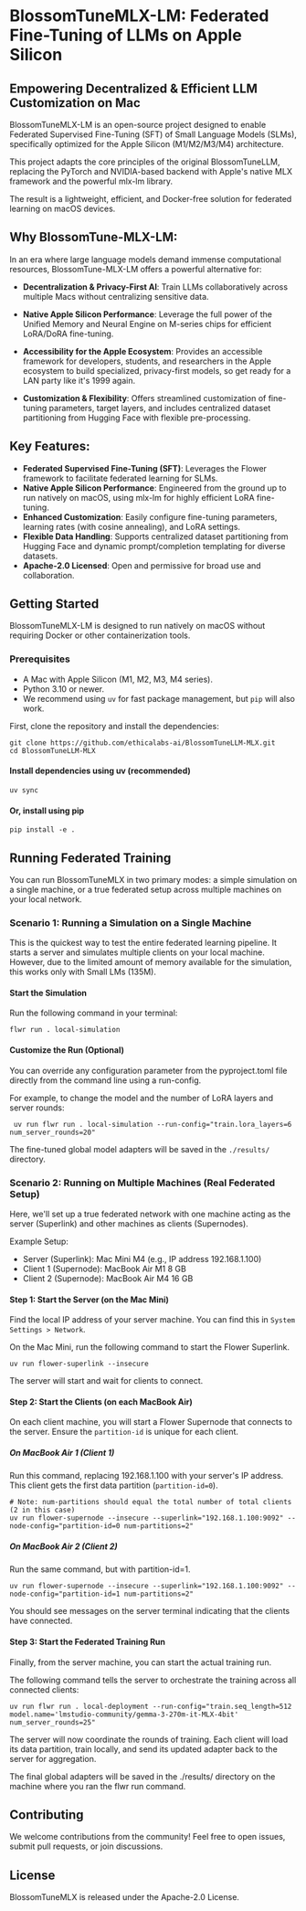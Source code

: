 # BlossomTuneMLX-LM: Federated Fine-Tuning of LLMs on Apple Silicon


## Empowering Decentralized & Efficient LLM Customization on Mac

BlossomTuneMLX-LM is an open-source project designed to enable Federated Supervised Fine-Tuning (SFT) of Small Language Models (SLMs), specifically optimized for the Apple Silicon (M1/M2/M3/M4) architecture.

This project adapts the core principles of the original BlossomTuneLLM, replacing the PyTorch and NVIDIA-based backend with Apple's native MLX framework and the powerful mlx-lm library.

The result is a lightweight, efficient, and Docker-free solution for federated learning on macOS devices.

## Why BlossomTune-MLX-LM:

In an era where large language models demand immense computational resources, BlossomTune-MLX-LM offers a powerful alternative for:

- **Decentralization & Privacy-First AI**: Train LLMs collaboratively across multiple Macs without centralizing sensitive data.

- **Native Apple Silicon Performance**: Leverage the full power of the Unified Memory and Neural Engine on M-series chips for efficient LoRA/DoRA fine-tuning.

- **Accessibility for the Apple Ecosystem**: Provides an accessible framework for developers, students, and researchers in the Apple ecosystem to build specialized, privacy-first models, so get ready for a LAN party like it's 1999 again.

- **Customization & Flexibility**: Offers streamlined customization of fine-tuning parameters, target layers, and includes centralized dataset partitioning from Hugging Face with flexible pre-processing.

## Key Features:

- **Federated Supervised Fine-Tuning (SFT)**: Leverages the Flower framework to facilitate federated learning for SLMs.
- **Native Apple Silicon Performance**: Engineered from the ground up to run natively on macOS, using mlx-lm for highly efficient LoRA fine-tuning.
- **Enhanced Customization**: Easily configure fine-tuning parameters, learning rates (with cosine annealing), and LoRA settings.
- **Flexible Data Handling**: Supports centralized dataset partitioning from Hugging Face and dynamic prompt/completion templating for diverse datasets.
- **Apache-2.0 Licensed**: Open and permissive for broad use and collaboration.

## Getting Started

BlossomTuneMLX-LM is designed to run natively on macOS without requiring Docker or other containerization tools.

### Prerequisites

- A Mac with Apple Silicon (M1, M2, M3, M4 series).
- Python 3.10 or newer.
- We recommend using `uv` for fast package management, but `pip` will also work.

First, clone the repository and install the dependencies:

```
git clone https://github.com/ethicalabs-ai/BlossomTuneLLM-MLX.git
cd BlossomTuneLLM-MLX
```

#### Install dependencies using uv (recommended)

```
uv sync
```

#### Or, install using pip

```
pip install -e .
```

## Running Federated Training

You can run BlossomTuneMLX in two primary modes: a simple simulation on a single machine, or a true federated setup across multiple machines on your local network.


### Scenario 1: Running a Simulation on a Single Machine

This is the quickest way to test the entire federated learning pipeline. It starts a server and simulates multiple clients on your local machine. However, due to the limited amount of memory available for the simulation, this works only with Small LMs (135M).

#### Start the Simulation
    
Run the following command in your terminal:

```
flwr run . local-simulation
```

#### Customize the Run (Optional)

You can override any configuration parameter from the pyproject.toml file directly from the command line using a run-config.

For example, to change the model and the number of LoRA layers and server rounds:

```
 uv run flwr run . local-simulation --run-config="train.lora_layers=6 num_server_rounds=20"
 ```

The fine-tuned global model adapters will be saved in the `./results/` directory.

### Scenario 2: Running on Multiple Machines (Real Federated Setup)

Here, we'll set up a true federated network with one machine acting as the server (Superlink) and other machines as clients (Supernodes).

Example Setup:

- Server (Superlink): Mac Mini M4 (e.g., IP address 192.168.1.100)
- Client 1 (Supernode): MacBook Air M1 8 GB
- Client 2 (Supernode): MacBook Air M4 16 GB

#### Step 1: Start the Server (on the Mac Mini)

Find the local IP address of your server machine. You can find this in `System Settings > Network`.

On the Mac Mini, run the following command to start the Flower Superlink.

```
uv run flower-superlink --insecure
```

The server will start and wait for clients to connect.

#### Step 2: Start the Clients (on each MacBook Air)

On each client machine, you will start a Flower Supernode that connects to the server. Ensure the `partition-id` is unique for each client.

##### On MacBook Air 1 (Client 1)

Run this command, replacing 192.168.1.100 with your server's IP address. This client gets the first data partition (`partition-id=0`).

```
# Note: num-partitions should equal the total number of total clients (2 in this case)
uv run flower-supernode --insecure --superlink="192.168.1.100:9092" --node-config="partition-id=0 num-partitions=2"
```

##### On MacBook Air 2 (Client 2)

Run the same command, but with partition-id=1.

```
uv run flower-supernode --insecure --superlink="192.168.1.100:9092" --node-config="partition-id=1 num-partitions=2"
```

You should see messages on the server terminal indicating that the clients have connected.

#### Step 3: Start the Federated Training Run

Finally, from the server machine, you can start the actual training run.

The following command tells the server to orchestrate the training across all connected clients:

```
uv run flwr run . local-deployment --run-config="train.seq_length=512 model.name='lmstudio-community/gemma-3-270m-it-MLX-4bit' num_server_rounds=25"
```

The server will now coordinate the rounds of training. Each client will load its data partition, train locally, and send its updated adapter back to the server for aggregation.

The final global adapters will be saved in the ./results/ directory on the machine where you ran the flwr run command.

## Contributing

We welcome contributions from the community! Feel free to open issues, submit pull requests, or join discussions.

## License

BlossomTuneMLX is released under the Apache-2.0 License.

